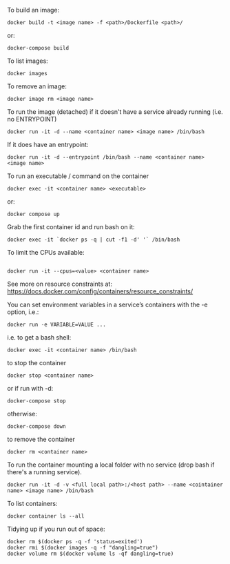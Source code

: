 To build an image:
```
docker build -t <image name> -f <path>/Dockerfile <path>/
```
or:
```
docker-compose build
```

To list images:
```
docker images
```

To remove an image:
```
docker image rm <image name>
```

To run the image (detached) if it doesn't have a service already running (i.e. no ENTRYPOINT)

```
docker run -it -d --name <container name> <image name> /bin/bash
```

If it does have an entrypoint:


```
docker run -it -d --entrypoint /bin/bash --name <container name> <image name> 
```


To run an executable / command on the container
```
docker exec -it <container name> <executable>
```
or:
```
docker compose up
```
Grab the first container id and run bash on it:
```
docker exec -it `docker ps -q | cut -f1 -d' '` /bin/bash
```


To limit the CPUs available:
```

docker run -it --cpus=<value> <container name> 
```
See more on resource constraints at: https://docs.docker.com/config/containers/resource_constraints/

You can set environment variables in a service’s containers with the -e option, i.e.:

```
docker run -e VARIABLE=VALUE ...
```

i.e. to get a bash shell:
```
docker exec -it <container name> /bin/bash
```

to stop the container
```
docker stop <container name>
```
or if run with -d:
```
docker-compose stop
```
otherwise:
```
docker-compose down
```

to remove the container
```
docker rm <container name>
```

To run the container mounting a local folder with no service (drop bash if there's a running service).

```
docker run -it -d -v <full local path>:/<host path> --name <cointainer name> <image name> /bin/bash
```

To list containers:
```
docker container ls --all
```

Tidying up if you run out of space:
```
docker rm $(docker ps -q -f 'status=exited')
docker rmi $(docker images -q -f "dangling=true")
docker volume rm $(docker volume ls -qf dangling=true)
```
